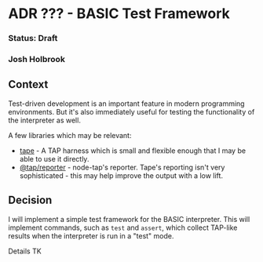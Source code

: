 # ADR ??? - BASIC Test Framework

### Status: Draft

### Josh Holbrook

## Context

Test-driven development is an important feature in modern programming
environments. But it's also immediately useful for testing the functionality
of the interpreter as well.

A few libraries which may be relevant:

- [tape](https://www.npmjs.com/package/tape) - A TAP harness which is small
  and flexible enough that I may be able to use it directly.
- [@tap/reporter](https://github.com/tapjs/tapjs/tree/main/src/reporter) -
  node-tap's reporter. Tape's reporting isn't very sophisticated - this may
  help improve the output with a low lift.

## Decision

I will implement a simple test framework for the BASIC interpreter. This will
implement commands, such as `test` and `assert`, which collect TAP-like results
when the interpreter is run in a "test" mode.

Details TK
